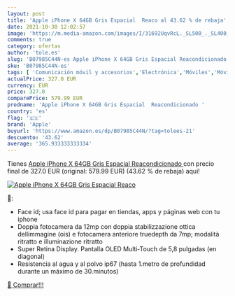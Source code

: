 ```yaml
---
layout: post
title: 'Apple iPhone X 64GB Gris Espacial  Reaco al 43.62 % de rebaja'
date: 2021-10-30 12:02:57
image: 'https://m.media-amazon.com/images/I/31692UqvRcL._SL500_._SL400_.jpg'
comments: true
category: ofertas
author: 'tole.es'
slug: 'B07985C44N-es Apple iPhone X 64GB Gris Espacial Reacondicionado'
sku: 'B07985C44N-es'
tags: [ 'Comunicación móvil y accesorios','Electrónica','Móviles','Móviles y smartphones libres','apple','iphone', ]
actualPrice: 327.0 EUR
currency: EUR
price: 327.0
comparePrice: 579.99 EUR
prodname: 'Apple iPhone X 64GB Gris Espacial  Reacondicionado '
country: 'es'
flag: '🇪🇸'
brand: 'Apple'
buyurl: 'https://www.amazon.es/dp/B07985C44N/?tag=tolees-21'
descuento: '43.62'
average: '365.933333333334'
---
```


Tienes [Apple iPhone X 64GB Gris Espacial  Reacondicionado ](https://www.amazon.es/dp/B07985C44N/?tag=tolees-21) con precio final de  327.0 EUR (original: 579.99 EUR) (43.62 %  de rebaja) aqui!

[![Apple iPhone X 64GB Gris Espacial  Reaco](https://m.media-amazon.com/images/I/31692UqvRcL._SL500_._SL400_.jpg)](https://www.amazon.es/dp/B07985C44N/?tag=tolees-21)

🔎:

- Face id; usa face id para pagar en tiendas, apps y páginas web con tu iphone
- Doppia fotocamera da 12mp con doppia stabilizzazione ottica dellimmagine (ois) e fotocamera anteriore truedepth da 7mp; modalità ritratto e illuminazione ritratto
- Super Retina Display. Pantalla OLED Multi‑Touch de 5,8 pulgadas (en diagonal)
- Resistencia al agua y al polvo ip67 (hasta 1.metro de profundidad durante un máximo de 30.minutos)

[🛒 Comprar!!!](https://www.amazon.es/dp/B07985C44N/?tag=tolees-21)
